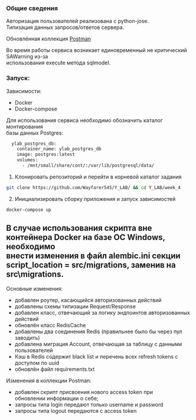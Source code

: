 ### Общие сведения
Авторизация пользователей реализована с python-jose.  
Типизация данных запросов/ответов сервера.

Обновлённая коллекция [Postman](https://www.getpostman.com/collections/914bdb90302845426060)

Во время работы сервиса возникает единовременный не критический SAWarning из-за  
использования execute метода sqlmodel.

### Запуск:  
Зависимости:
- Docker
- Docker-compose

Для использования сервиса необходимо обозначить каталог монтирования  
базы данных Postgres:
```bash
  ylab_postgres_db:
    container_name: ylab_postgres_db
    image: postgres:latest
    volumes:
      - /mnt/small/share/cont/:/var/lib/postgresql/data/
```
1. Клонировать репозиторий и перейти в корневой каталог задания
```bash
git clone https://github.com/Wayfarer545/Y_LAB/ && cd Y_LAB/week_4
```
2. Инициализировать сборку приложения и запуск зависимостей
```bash
docker-compose up
```

В случае использования скрипта вне контейнера Docker на базе ОС Windows, необходимо  
внести изменения в файл alembic.ini секции script_location = src/migrations, 
заменив на src\migrations.
---


Основные изменения:
- добавлен роутер, касающийся авторизованных действий
- добавлены схемы типизации Request/Response 
- добавлен класс, отвечающий за логику эндпоинтов авторизованных действий
- обновлён класс RedisCache
- добавлены два соединения Redis (правильнее было бы через пул заводить)
- добавлена миграция Account, отвечающая за таблицу с данными пользователей
- Кэш в Redis содержит black list и перечень всех refresh tokens с доступом по uuid
- обновлён файл requirements.txt

Изменения в коллекции Postman:
- добавлен скрипт присвоения нового access token при  
обновлении информации о себе;
- запросы типа login передают только username и password  
- запросы типа logout передаются с access token

